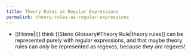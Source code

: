 ```yaml
---
title: Theory Rules as Regular Expressions
permalink: theory-rules-as-regular-expressions
---
```


- [[Home|I]] think [[Steno Glossary#Theory Rule|theory rules]] can be represented purely with regular expressions, and that maybe theory rules can _only_ be represented as regexes, because they _are_ regexes!
